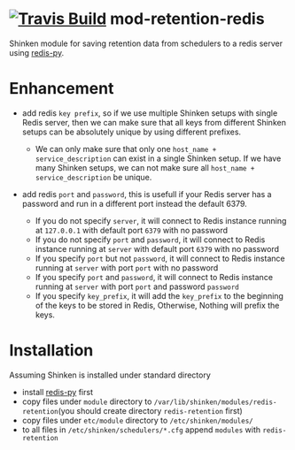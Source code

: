 <a href='https://travis-ci.org/shinken-monitoring/mod-retention-redis'><img src='https://api.travis-ci.org/shinken-monitoring/mod-retention-redis.svg?branch=master' alt='Travis Build'></a>
mod-retention-redis
===================

Shinken module for saving retention data from schedulers to a redis server 
using [redis-py](https://github.com/andymccurdy/redis-py).

Enhancement
===========
* add redis `key prefix`, so if we use multiple Shinken setups with single 
Redis server, then we can make sure that all keys from different Shinken 
setups can be absolutely unique by using different prefixes.
  * We can only make sure that only one `host_name + service_description` can 
  exist in a single Shinken setup. If we have many Shinken setups, we can 
  not make sure all `host_name + service_description` be unique.
 
* add redis `port` and `password`, this is usefull if your Redis server has 
a password and run in a different port instead the default 6379.
  * If you do not specify `server`, it will connect to Redis instance 
  running at `127.0.0.1` with default port `6379` with no password
  * If you do not specify `port` and `password`, it will connect to Redis 
  instance running at `server` with default port `6379` with no password
  * If you specify `port` but not `password`, it will connect to Redis instance
  running at `server` with port `port` with no password
  * If you specify `port` and `password`, it will connect to Redis instance 
  running at `server` with port `port` and password `password`
  * If you specify `key_prefix`, it will add the `key_prefix` to the 
  beginning of the keys to be stored in Redis, Otherwise, Nothing will 
  prefix the keys.
  
Installation
============
Assuming Shinken is installed under standard directory
* install [redis-py](https://github.com/andymccurdy/redis-py) first
* copy files under `module` directory to 
`/var/lib/shinken/modules/redis-retention`(you should create 
directory `redis-retention` first)
* copy files under `etc/module` directory to `/etc/shinken/modules/`
* to all files in `/etc/shinken/schedulers/*.cfg` append `modules` with 
`redis-retention`